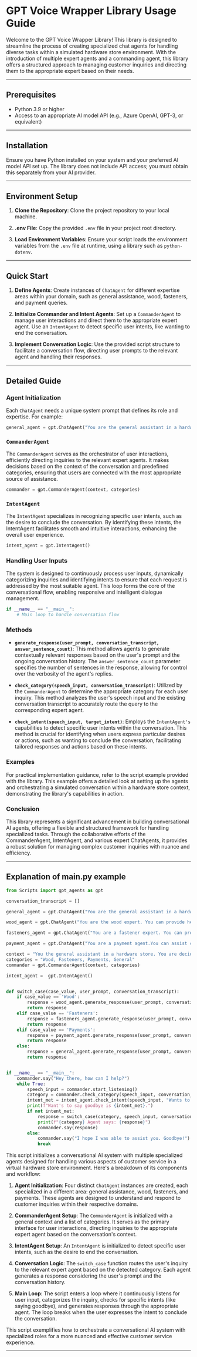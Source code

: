 # GPT Voice Wrapper Library Usage Guide

Welcome to the GPT Voice Wrapper Library! This library is designed to streamline the process of creating specialized chat agents for handling diverse tasks within a simulated hardware store environment. With the introduction of multiple expert agents and a commanding agent, this library offers a structured approach to managing customer inquiries and directing them to the appropriate expert based on their needs.

---

## Prerequisites

- Python 3.9 or higher
- Access to an appropriate AI model API (e.g., Azure OpenAI, GPT-3, or equivalent)

---

## Installation

Ensure you have Python installed on your system and your preferred AI model API set up. The library does not include API access; you must obtain this separately from your AI provider.

---

## Environment Setup

1. **Clone the Repository**: Clone the project repository to your local machine.

2. **.env File**: Copy the provided `.env` file in your project root directory.

3. **Load Environment Variables**: Ensure your script loads the environment variables from the `.env` file at runtime, using a library such as `python-dotenv`.

---

## Quick Start

1. **Define Agents**: Create instances of `ChatAgent` for different expertise areas within your domain, such as general assistance, wood, fasteners, and payment queries.

2. **Initialize Commander and Intent Agents**: Set up a `CommanderAgent` to manage user interactions and direct them to the appropriate expert agent. Use an `IntentAgent` to detect specific user intents, like wanting to end the conversation.

3. **Implement Conversation Logic**: Use the provided script structure to facilitate a conversation flow, directing user prompts to the relevant agent and handling their responses.

---

## Detailed Guide

### Agent Initialization

Each `ChatAgent` needs a unique system prompt that defines its role and expertise. For example:

```python
general_agent = gpt.ChatAgent("You are the general assistant in a hardware store...")
```

### `CommanderAgent`

The `CommanderAgent` serves as the orchestrator of user interactions, efficiently directing inquiries to the relevant expert agents. It makes decisions based on the context of the conversation and predefined categories, ensuring that users are connected with the most appropriate source of assistance.

```python
commander = gpt.CommanderAgent(context, categories)
```

### `IntentAgent`
The `IntentAgent` specializes in recognizing specific user intents, such as the desire to conclude the conversation. By identifying these intents, the IntentAgent facilitates smooth and intuitive interactions, enhancing the overall user experience.

```python
intent_agent = gpt.IntentAgent()
```

### Handling User Inputs
The system is designed to continuously process user inputs, dynamically categorizing inquiries and identifying intents to ensure that each request is addressed by the most suitable agent. This loop forms the core of the conversational flow, enabling responsive and intelligent dialogue management.

```python
if __name__ == "__main__":
    # Main loop to handle conversation flow
```

### Methods

- **`generate_response(user_prompt, conversation_transcript, answer_sentence_count)`**: This method allows agents to generate contextually relevant responses based on the user's prompt and the ongoing conversation history. The `answer_sentence_count` parameter specifies the number of sentences in the response, allowing for control over the verbosity of the agent's replies.

- **`check_category(speech_input, conversation_transcript)`**: Utilized by the `CommanderAgent` to determine the appropriate category for each user inquiry. This method analyzes the user's speech input and the existing conversation transcript to accurately route the query to the corresponding expert agent.

- **`check_intent(speech_input, target_intent)`**: Employs the `IntentAgent's` capabilities to detect specific user intents within the conversation. This method is crucial for identifying when users express particular desires or actions, such as wanting to conclude the conversation, facilitating tailored responses and actions based on these intents.

### Examples
For practical implementation guidance, refer to the script example provided with the library. This example offers a detailed look at setting up the agents and orchestrating a simulated conversation within a hardware store context, demonstrating the library's capabilities in action.

### Conclusion
This library represents a significant advancement in building conversational AI agents, offering a flexible and structured framework for handling specialized tasks. Through the collaborative efforts of the CommanderAgent, IntentAgent, and various expert ChatAgents, it provides a robust solution for managing complex customer inquiries with nuance and efficiency.

---

## Explanation of main.py example

```python
from Scripts import gpt_agents as gpt

conversation_transcript = []

general_agent = gpt.ChatAgent("You are the general assistant in a hardware store. Your task is to greet and extract from the customer what is the problem they are trying to solve. You cannot provide solutions")

wood_agent = gpt.ChatAgent("You are the wood expert. You can provide help on how to solve the customers problem using 4mm,8mm, and 10mm wood. Available in MDF and plywood you cannot provide solutions")

fasteners_agent = gpt.ChatAgent("You are a fastener expert. You can provide help on how to solve the customers problem using m4, m6 and m8 bolts or wood screws available in standard sizes. You cannot provide solutions")

payment_agent = gpt.ChatAgent("You are a payment agent.You can assist customers with payment problems when paying with card, cash or other payment methods. You cannot provide solutions")

context = "You the general assistant in a hardware store. You are deciding which expert the user should talk to."
categories = "Wood, Fasteners, Payments, General"
commander = gpt.CommanderAgent(context, categories)

intent_agent =  gpt.IntentAgent()


def switch_case(case_value, user_prompt, conversation_transcript):
    if case_value == 'Wood':
        response = wood_agent.generate_response(user_prompt, conversation_transcript, 2)
        return response
    elif case_value == 'Fasteners':
        response = fasteners_agent.generate_response(user_prompt, conversation_transcript, 2)
        return response
    elif case_value == 'Payments':
        response = payment_agent.generate_response(user_prompt, conversation_transcript, 2)
        return response
    else:
        response = general_agent.generate_response(user_prompt, conversation_transcript, 2)
        return response


if __name__ == "__main__":
    commander.say("Hey there, how can I help?")
    while True:
        speech_input = commander.start_listening()
        category = commander.check_category(speech_input, conversation_transcript)
        intent_met = intent_agent.check_intent(speech_input, "Wants to say goodbye.")
        print(f"Want's to say goodbye is {intent_met}.")
        if not intent_met:
            response = switch_case(category, speech_input, conversation_transcript)
            print(f"{category} Agent says: {response}")
            commander.say(response)
        else:
            commander.say("I hope I was able to assist you. Goodbye!")
            break
```


This script initializes a conversational AI system with multiple specialized agents designed for handling various aspects of customer service in a virtual hardware store environment. Here's a breakdown of its components and workflow:

1. **Agent Initialization**: Four distinct `ChatAgent` instances are created, each specialized in a different area: general assistance, wood, fasteners, and payments. These agents are designed to understand and respond to customer inquiries within their respective domains.

2. **CommanderAgent Setup**: The `CommanderAgent` is initialized with a general context and a list of categories. It serves as the primary interface for user interactions, directing inquiries to the appropriate expert agent based on the conversation's context.

3. **IntentAgent Setup**: An `IntentAgent` is initialized to detect specific user intents, such as the desire to end the conversation.

4. **Conversation Logic**: The `switch_case` function routes the user's inquiry to the relevant expert agent based on the detected category. Each agent generates a response considering the user's prompt and the conversation history.

5. **Main Loop**: The script enters a loop where it continuously listens for user input, categorizes the inquiry, checks for specific intents (like saying goodbye), and generates responses through the appropriate agent. The loop breaks when the user expresses the intent to conclude the conversation.

This script exemplifies how to orchestrate a conversational AI system with specialized roles for a more nuanced and effective customer service experience.

---
